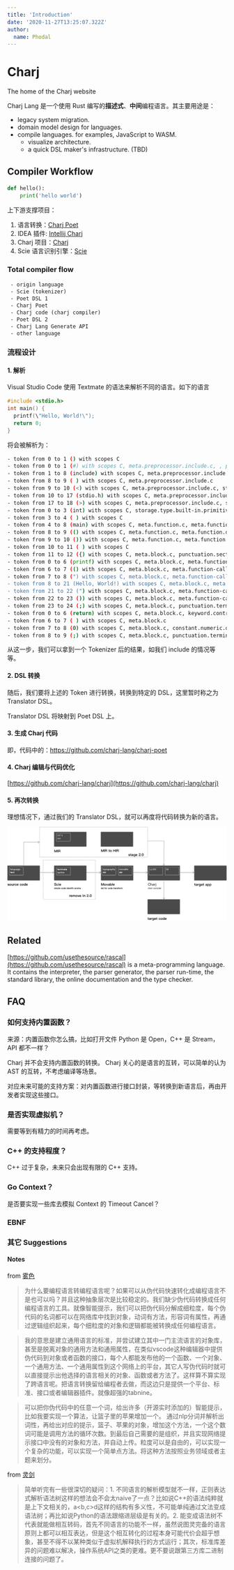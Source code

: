 ```yaml
---
title: 'Introduction'
date: '2020-11-27T13:25:07.322Z'
author:
  name: Phodal
---
```


# Charj

The home of the Charj website 

Charj Lang 是一个使用 Rust 编写的**描述式**、**中间**编程语言。其主要用途是：

 - legacy system migration.
 - domain model design for languages.
 - compile languages. for examples, JavaScript to WASM.
     - visualize architecture.
     - a quick DSL maker's infrastructure. (TBD)

## Compiler Workflow

```python
def hello():
    print('hello world')
```

上下游支撑项目：

1. 语言转换：[Charj Poet](https://github.com/charj-lang/charj-poet)
2. IDEA 插件: [Intellij Charj](https://github.com/charj-lang/intellij-charj)
3. Charj 项目：[Charj](https://github.com/charj-lang/charj)
4. Scie 语言识别引擎：[Scie](https://github.com/charj-lang/scie)


### Total compiler flow

```step-line
 - origin language
 - Scie (tokenizer)
 - Poet DSL 1
 - Charj Poet
 - Charj code (charj compiler)
 - Poet DSL 2
 - Charj Lang Generate API
 - other language
```

### 流程设计

#### 1. 解析

Visual Studio Code 使用 Textmate 的语法来解析不同的语言。如下的语言

```c
#include <stdio.h>
int main() {
  printf(\"Hello, World!\");
  return 0;
}
```

将会被解析为：

```bash
- token from 0 to 1 () with scopes C
- token from 0 to 1 (#) with scopes C, meta.preprocessor.include.c, , punctuation.definition.directive.c
- token from 1 to 8 (include) with scopes C, meta.preprocessor.include.c, 
- token from 8 to 9 ( ) with scopes C, meta.preprocessor.include.c
- token from 9 to 10 (<) with scopes C, meta.preprocessor.include.c, string.quoted.other.lt-gt.include.c, punctuation.definition.string.begin.c
- token from 10 to 17 (stdio.h) with scopes C, meta.preprocessor.include.c, string.quoted.other.lt-gt.include.c
- token from 17 to 18 (>) with scopes C, meta.preprocessor.include.c, string.quoted.other.lt-gt.include.c, punctuation.definition.string.end.c
- token from 0 to 3 (int) with scopes C, storage.type.built-in.primitive.c
- token from 3 to 4 ( ) with scopes C
- token from 4 to 8 (main) with scopes C, meta.function.c, meta.function.definition.parameters.c, entity.name.function.c
- token from 8 to 9 (() with scopes C, meta.function.c, meta.function.definition.parameters.c, punctuation.section.parameters.begin.bracket.round.c
- token from 9 to 10 ()) with scopes C, meta.function.c, meta.function.definition.parameters.c, punctuation.section.parameters.end.bracket.round.c
- token from 10 to 11 ( ) with scopes C
- token from 11 to 12 ({) with scopes C, meta.block.c, punctuation.section.block.begin.bracket.curly.c
- token from 0 to 6 (printf) with scopes C, meta.block.c, meta.function-call.c, entity.name.function.c
- token from 6 to 7 (() with scopes C, meta.block.c, meta.function-call.c, punctuation.section.arguments.begin.bracket.round.c
- token from 7 to 8 (") with scopes C, meta.block.c, meta.function-call.c, string.quoted.double.c, punctuation.definition.string.begin.c
- token from 8 to 21 (Hello, World!) with scopes C, meta.block.c, meta.function-call.c, string.quoted.double.c
- token from 21 to 22 (") with scopes C, meta.block.c, meta.function-call.c, string.quoted.double.c, punctuation.definition.string.end.c
- token from 22 to 23 ()) with scopes C, meta.block.c, meta.function-call.c, punctuation.section.arguments.end.bracket.round.c
- token from 23 to 24 (;) with scopes C, meta.block.c, punctuation.terminator.statement.c
- token from 0 to 6 (return) with scopes C, meta.block.c, keyword.control.c
- token from 6 to 7 ( ) with scopes C, meta.block.c
- token from 7 to 8 (0) with scopes C, meta.block.c, constant.numeric.decimal.c
- token from 8 to 9 (;) with scopes C, meta.block.c, punctuation.terminator.statement.c
```

从这一步，我们可以拿到一个 Tokenizer 后的结果，如我们 include 的情况等等。

#### 2. DSL 转换

随后，我们要将上述的 Token 进行转换，转换到特定的 DSL，这里暂时称之为 Translator DSL。

Translator DSL 将映射到 Poet DSL 上。

#### 3. 生成 Charj 代码

即，代码中的：https://github.com/charj-lang/charj-poet

#### 4. Charj 编辑与代码优化

[https://github.com/charj-lang/charj](https://github.com/charj-lang/charj)

#### 5. 再次转换

理想情况下，通过我们的 Translator DSL，就可以再度将代码转换为新的语言。

![流程图](https://github.com/charj-lang/arts/blob/master/charj-process.png?raw=true)

## Related

[https://github.com/usethesource/rascal](https://github.com/usethesource/rascal) is a meta-programming language. It contains the interpreter, the parser generator, the parser run-time, the standard library, the online documentation and the type checker.

## FAQ

### 如何支持内置函数？

来源：内置函数你怎么搞，比如打开文件 Python 是 Open，C++ 是 Stream，API 都不一样？

Charj 并不会支持内置函数的转换。 Charj 关心的是语言的互转，可以简单的认为 AST 的互转，不考虑编译等场景。

对应未来可能的支持方案：对内置函数进行接口封装，等转换到新语言后，再由开发者实现这些接口。

### 是否实现虚拟机？

需要等到有精力的时间再考虑。

### C++ 的支持程度？

C++ 过于复杂，未来只会出现有限的 C++ 支持。

### Go Context？

是否要实现一些库去模拟 Context 的 Timeout Cancel？

### EBNF

### 其它 Suggestions

#### Notes

from [雾色](https://www.zhihu.com/people/yunlongyun)

> 为什么要编程语言转编程语言呢？如果可以从伪代码快速转化成编程语言不是也可以吗？并且这种抽象层次是比较稳定的。我们缺少伪代码转换成任何编程语言的工具。就像智能提示，我们可以把伪代码分解成细粒度，每个伪代码的名词都可以在网络库中找到对象，动词有方法，形容词有属性，再通过逻辑组织起来，每个细粒度的对象和逻辑都能被转换成任何编程语言。

> 我的意思是建立通用语言的标准，并尝试建立其中一门主流语言的对象库，甚至是脱离对象的通用方法和通用属性，在类似vscode这种编辑器中提供伪代码到对象或者函数的接口，每个人都能发布他的一个函数、一个对象、一个通用方法、一个通用属性到这个网络上的平台，其它人写伪代码时就可以直接提示出他选择的语言相关的对象、函数或者方法了。这样算不算实现了跨语言呢。把语言转换留给编程者去做，而这边只是提供一个平台、标准、接口或者编辑器插件。就像超强的tabnine。

> 可以把你伪代码中的任意一个词，给出许多（开源实时添加的）智能提示，比如我要实现一个算法，让篮子里的苹果增加一个。
通过nlp分词并解析出词性，再给出对应的提示，篮子、苹果的对象，增加这个方法，一个这个数词可能是调用方法的循环次数。到最后自己需要的是组织，并且实现网络提示接口中没有的对象和方法，并自动上传。粒度可以是自由的，可以实现一个复杂的功能，可以实现一个简单点方法。将这种方法按照业务领域或者主题来划分。


from [灵剑](https://www.zhihu.com/people/ling-jian-94)

> 简单听完有一些很深切的疑问：1. 不同语言的解析模型就不一样，正则表达式解析语法树这样的想法会不会太naive了一点？比如说C++的语法纯粹就是上下文相关的，a<b,c>d这样的结构有多义性，不可能单纯通过文法变成语法树；再比如说Python的语法跟缩进层级是有关的。2. 能变成语法树不代表就能做相互转码，首先不同语言的功能不一样，虽然说图灵完备的语言原则上都可以相互表达，但是这个相互转化的过程本身可能代价会超乎想象，甚至不得不以某种类似于虚拟机解释执行的方式运行；其次，标准库差异的问题难以解决，操作系统API之类的更难。更不要说跟第三方库二进制连接的问题了。



